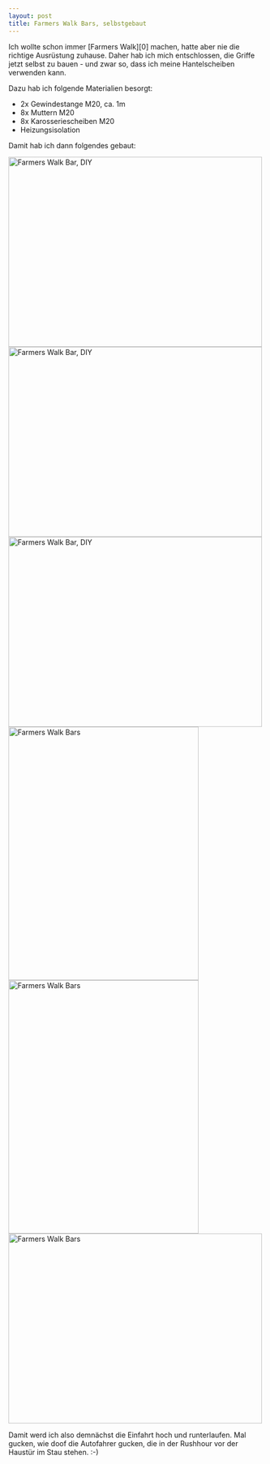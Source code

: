 ```yaml
---
layout: post
title: Farmers Walk Bars, selbstgebaut
---
```


Ich wollte schon immer [Farmers Walk][0] machen, hatte aber nie die
richtige Ausrüstung zuhause. Daher hab ich mich entschlossen, die Griffe
jetzt selbst zu bauen - und zwar so, dass ich meine Hantelscheiben
verwenden kann.

Dazu hab ich folgende Materialien besorgt:

* 2x Gewindestange M20, ca. 1m
* 8x Muttern M20
* 8x Karosseriescheiben M20
* Heizungsisolation

Damit hab ich dann folgendes gebaut:

<a href="http://www.flickr.com/photos/cringe/7975410348/" title="Farmers Walk Bar, DIY by cringe, on Flickr"><img src="http://farm9.staticflickr.com/8311/7975410348_b1f1d07d42.jpg" width="500" height="375" alt="Farmers Walk Bar, DIY"></a>
<a href="http://www.flickr.com/photos/cringe/7975410210/" title="Farmers Walk Bar, DIY by cringe, on Flickr"><img src="http://farm9.staticflickr.com/8319/7975410210_6fc813fd0a.jpg" width="500" height="375" alt="Farmers Walk Bar, DIY"></a>
<a href="http://www.flickr.com/photos/cringe/7975409389/" title="Farmers Walk Bar, DIY by cringe, on Flickr"><img src="http://farm9.staticflickr.com/8033/7975409389_285db5db22.jpg" width="500" height="375" alt="Farmers Walk Bar, DIY"></a>
<a href="http://www.flickr.com/photos/cringe/7976566414/" title="Farmers Walk Bars by cringe, on Flickr"><img src="http://farm9.staticflickr.com/8169/7976566414_5e805d404b.jpg" width="375" height="500" alt="Farmers Walk Bars"></a>
<a href="http://www.flickr.com/photos/cringe/7976566814/" title="Farmers Walk Bars by cringe, on Flickr"><img src="http://farm9.staticflickr.com/8321/7976566814_f2eeeb698f.jpg" width="375" height="500" alt="Farmers Walk Bars"></a>
<a href="http://www.flickr.com/photos/cringe/7976563141/" title="Farmers Walk Bars by cringe, on Flickr"><img src="http://farm9.staticflickr.com/8029/7976563141_524900430e.jpg" width="500" height="375" alt="Farmers Walk Bars"></a>

Damit werd ich also demnächst die Einfahrt hoch und runterlaufen. Mal
gucken, wie doof die Autofahrer gucken, die in der Rushhour vor der
Haustür im Stau stehen. :-)

